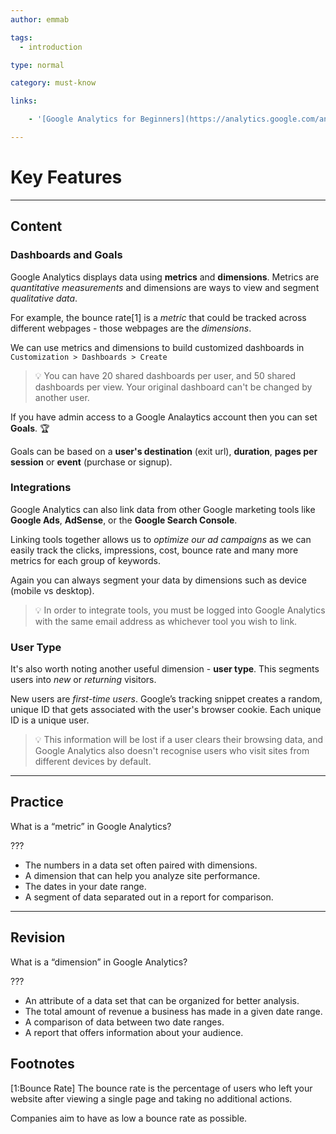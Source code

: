 ```yaml
---
author: emmab

tags:
  - introduction

type: normal

category: must-know

links:

	- '[Google Analytics for Beginners](https://analytics.google.com/analytics/academy/course/6){website}'

---
```

# Key Features 

---
## Content

### Dashboards and Goals

Google Analytics displays data using **metrics** and **dimensions**. Metrics are *quantitative measurements* and dimensions are ways to view and segment *qualitative data*.

For example, the bounce rate[1] is a *metric* that could be tracked across different webpages - those webpages are the *dimensions*.

We can use metrics and dimensions to build customized dashboards in `Customization > Dashboards > Create`

> 💡 You can have 20 shared dashboards per user, and 50 shared dashboards per view. Your original dashboard can't be changed by another user.

If you have admin access to a Google Analaytics account then you can set **Goals**. 🏆

Goals can be based on a **user's destination** (exit url), **duration**, **pages per session** or **event** (purchase or signup).

### Integrations

Google Analytics can also link data from other Google marketing tools like **Google Ads**, **AdSense**, or the **Google Search Console**.

Linking tools together allows us to *optimize our ad campaigns* as we can easily track the clicks, impressions, cost, bounce rate and many more metrics for each group of keywords. 

Again you can always segment your data by dimensions such as device (mobile vs desktop).

> 💡 In order to integrate tools, you must be logged into Google Analytics with the same email address as whichever tool you wish to link.

### User Type

It's also worth noting another useful dimension - **user type**. This segments users into *new* or *returning* visitors. 

New users are *first-time users*. Google’s tracking snippet creates a random, unique ID that gets associated with the user's browser cookie. Each unique ID is a unique user.

> 💡 This information will be lost if a user clears their browsing data, and Google Analytics also doesn't recognise users who visit sites from different devices by default.

---
## Practice

What is a “metric” in Google Analytics?

???

* The numbers in a data set often paired with dimensions.
* A dimension that can help you analyze site performance.
* The dates in your date range.
* A segment of data separated out in a report for comparison.

---
## Revision

What is a “dimension” in Google Analytics?

???

* An attribute of a data set that can be organized for better analysis.
* The total amount of revenue a business has made in a given date range.
* A comparison of data between two date ranges.
* A report that offers information about your audience.

## Footnotes

[1:Bounce Rate]
The bounce rate is the percentage of users who left your website after viewing a single page and taking no additional actions.

Companies aim to have as low a bounce rate as possible.
